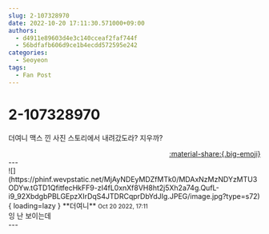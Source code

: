 ```yaml
---
slug: 2-107328970
date: 2022-10-20 17:11:30.571000+09:00
authors:
  - d4911e89603d4e3c140cceaf2faf744f
  - 56bdfafb606d9ce1b4ecdd572595e242
categories:
  - Seoyeon
tags:
  - Fan Post
---
```


# 2-107328970

<div class="post-container" markdown="1">
<div class="content-container md-sidebar__scrollwrap" markdown="1">

더여니 맥스 낀 사진 스토리에서 내려갔도라? 지우까?

</div>
</div>

<div style="text-align: right;" markdown="1">
<a href="https://weverse.io/fromis9/fanpost/2-107328970" style="text-align: right;">:material-share:{.big-emoji}</a>
</div>
---

<div class="comments-container md-sidebar__scrollwrap" markdown="1">
<div class="comment" markdown="1">
<div class='id-container' markdown="1">
![](https://phinf.wevpstatic.net/MjAyNDEyMDZfMTk0/MDAxNzMzNDYzMTU3ODYw.tGTD1QfitfecHkFF9-zI4fL0xnXf8VH8ht2j5Xh2a74g.QufL-i9_92XbdgbPBLGEpzXIrDqS4JTDRCqprDbYdJIg.JPEG/image.jpg?type=s72){ loading=lazy }
**<span class="artist">더여니</span>** <small>Oct 20 2022, 17:11</small><br>
</div>
<div class='comment-body' markdown="1">
잉 난 보이는데
</div>
</div>
</div>
---
